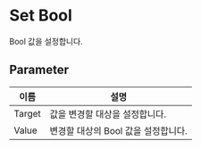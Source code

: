 # Set Bool
Bool 값을 설정합니다.

## Parameter

| **이름** | **설명**                 |
|--------|------------------------|
| Target | 값을 변경할 대상을 설정합니다.      |
| Value  | 변경할 대상의 Bool 값을 설정합니다. |



